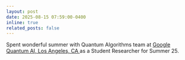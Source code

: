 ```yaml
---
layout: post
date: 2025-08-15 07:59:00-0400
inline: true
related_posts: false
---
```


Spent wonderful summer with Quantum Algorithms team at <a href="https://quantumai.google"> Google Quantum AI, Los Angeles, CA </a> as a Student Researcher for Summer 25.
